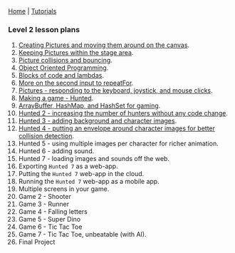 <div class="nav">
  <a href="../../index.html">Home</a> | <a href="../../tutorials-index.html">Tutorials</a>
</div>

### Level 2 lesson plans

1. [Creating Pictures and moving them around on the canvas](creating-moving-pictures.html).
2. [Keeping Pictures within the stage area](keep-pictures-instage.html).
3. [Picture collisions and bouncing](pic-collisions-bouncing.html).
4. [Object Oriented Programming](oo-programming.html).
5. [Blocks of code and lambdas](code-blocks.html).
6. [More on the second input to repeatFor](repeat-for.html).
7. [Pictures - responding to the keyboard, joystick, and mouse clicks](pic-events.html).
8. [Making a game - Hunted](hunted.html).
9. [ArrayBuffer, HashMap, and HashSet for gaming](abuffer-hmap-hset.html).
10. [Hunted 2 - increasing the number of hunters without any code change](hunted2.html).
11. [Hunted 3 - adding background and character images](hunted3.html).
12. [Hunted 4 - putting an envelope around character images for better collision detection](hunted4.html).
13. Hunted 5 - using multiple images per character for richer animation.
14. Hunted 6 - adding sound.
15. Hunted 7 - loading images and sounds off the web.
16. Exporting `Hunted 7` as a web-app.
17. Putting the `Hunted 7` web-app in the cloud.
18. Running the `Hunted 7` web-app as a mobile app.
19. Multiple screens in your game.
20. Game 2 - Shooter
21. Game 3 - Runner
22. Game 4 - Falling letters
23. Game 5 - Super Dino
24. Game 6 - Tic Tac Toe
25. Game 7 - Tic Tac Toe, unbeatable (with AI).
26. Final Project


